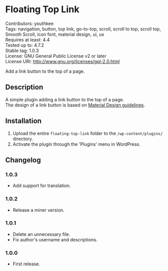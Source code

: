 # Floating Top Link

Contributors: youthkee  
Tags: navigation, button, top link, go-to-top, scroll, scroll to top, scroll top, Smooth Scroll, icon font, material design, ui, ux  
Requires at least: 4.4  
Tested up to: 4.7.2  
Stable tag: 1.0.3  
License:     GNU General Public License v2 or later  
License URI: http://www.gnu.org/licenses/gpl-2.0.html

Add a link button to the top of a page.

## Description

A simple plugin adding a link button to the top of a page.  
The design of a link button is based on [Material Design guidelines](https://material.io/guidelines/).

## Installation

1. Upload the entire `floating-top-link` folder to the `/wp-content/plugins/` directory.
2. Activate the plugin through the 'Plugins' menu in WordPress.

## Changelog

### 1.0.3

- Add support for translation.

### 1.0.2

- Release a miner version.

### 1.0.1

- Delete an unnecessary file.
- Fix author's username and descriptions.

### 1.0.0

- First release.
